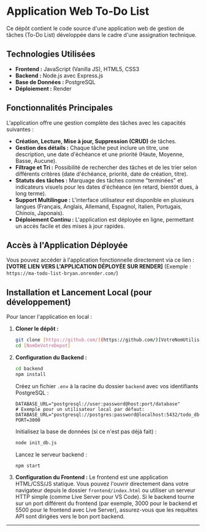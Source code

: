 # Application Web To-Do List

Ce dépôt contient le code source d'une application web de gestion de tâches (To-Do List) développée dans le cadre d'une assignation technique.

## Technologies Utilisées

* **Frontend :** JavaScript (Vanilla JS), HTML5, CSS3
* **Backend :** Node.js avec Express.js
* **Base de Données :** PostgreSQL
* **Déploiement :** Render

## Fonctionnalités Principales

L'application offre une gestion complète des tâches avec les capacités suivantes :

* **Création, Lecture, Mise à jour, Suppression (CRUD)** de tâches.
* **Gestion des détails :** Chaque tâche peut inclure un titre, une description, une date d'échéance et une priorité (Haute, Moyenne, Basse, Aucune).
* **Filtrage et Tri :** Possibilité de rechercher des tâches et de les trier selon différents critères (date d'échéance, priorité, date de création, titre).
* **Statuts des tâches :** Marquage des tâches comme "terminées" et indicateurs visuels pour les dates d'échéance (en retard, bientôt dues, à long terme).
* **Support Multilingue :** L'interface utilisateur est disponible en plusieurs langues (Français, Anglais, Allemand, Espagnol, Italien, Portugais, Chinois, Japonais).
* **Déploiement Continu :** L'application est déployée en ligne, permettant un accès facile et des mises à jour rapides.

## Accès à l'Application Déployée

Vous pouvez accéder à l'application fonctionnelle directement via ce lien :
**[VOTRE LIEN VERS L'APPLICATION DÉPLOYÉE SUR RENDER]**
(Exemple : `https://ma-todo-list-bryan.onrender.com/`)

## Installation et Lancement Local (pour développement)

Pour lancer l'application en local :

1.  **Cloner le dépôt :**
    ```bash
    git clone [https://github.com/](https://github.com/)[VotreNomUtilisateur]/[NomDeVotreDepot].git
    cd [NomDeVotreDepot]
    ```
2.  **Configuration du Backend :**
    ```bash
    cd backend
    npm install
    ```
    Créez un fichier `.env` à la racine du dossier `backend` avec vos identifiants PostgreSQL :
    ```
    DATABASE_URL="postgresql://user:password@host:port/database"
    # Exemple pour un utilisateur local par défaut: DATABASE_URL="postgresql://postgres:password@localhost:5432/todo_db"
    PORT=3000
    ```
    Initialisez la base de données (si ce n'est pas déjà fait) :
    ```bash
    node init_db.js
    ```
    Lancez le serveur backend :
    ```bash
    npm start
    ```
3.  **Configuration du Frontend :**
    Le frontend est une application HTML/CSS/JS statique. Vous pouvez l'ouvrir directement dans votre navigateur depuis le dossier `frontend/index.html` ou utiliser un serveur HTTP simple (comme Live Server pour VS Code). Si le backend tourne sur un port différent du frontend (par exemple, 3000 pour le backend et 5500 pour le frontend avec Live Server), assurez-vous que les requêtes API sont dirigées vers le bon port backend.

---